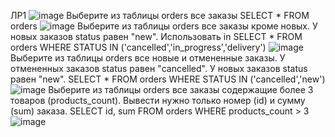 ЛР1
![image](https://github.com/user-attachments/assets/1416db84-28fe-4bc4-975a-f83d2350c791)
Выберите из таблицы orders все заказы
SELECT * FROM orders
![image](https://github.com/user-attachments/assets/3ff06dfa-1e41-4dc3-87ca-58fb60ed4cd5)
Выберите из таблицы orders все заказы кроме новых. У новых заказов status равен "new". Использовать in
SELECT * FROM orders WHERE STATUS IN ('cancelled','in_progress','delivery')
![image](https://github.com/user-attachments/assets/7de17470-2117-416d-8c97-e628f8f2d7db)
Выберите из таблицы orders все новые и отмененные заказы. У отмененных заказов status равен "cancelled". У новых заказов status равен "new".
SELECT * FROM orders WHERE STATUS IN ('cancelled','new')
![image](https://github.com/user-attachments/assets/db6d3a42-b74b-4ab8-a7a7-f281d1539d07)
Выберите из таблицы orders все заказы содержащие более 3 товаров (products_count). Вывести нужно только номер (id) и сумму (sum) заказа.
SELECT id, sum FROM orders WHERE products_count > 3
![image](https://github.com/user-attachments/assets/b1216515-95ed-46c9-8106-997341a149bf)
